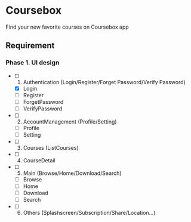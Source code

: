 # Coursebox

Find your new favorite courses on Coursebox app

## Requirement

### Phase 1. UI design

- [ ] 1.  Authentication (Login/Register/Forget Password/Verify Password)
  - [x] Login
  - [ ] Register
  - [ ] ForgetPassword
  - [ ] VerifyPassword
- [ ] 2.  AccountManagement (Profile/Setting)
  - [ ] Profile
  - [ ] Setting
- [ ] 3.  Courses (ListCourses)
- [ ] 4.  CourseDetail
- [ ] 5.  Main (Browse/Home/Download/Search)
  - [ ] Browse
  - [ ] Home
  - [ ] Download
  - [ ] Search
- [ ] 6.  Others (Splashscreen/Subscription/Share/Location...)
